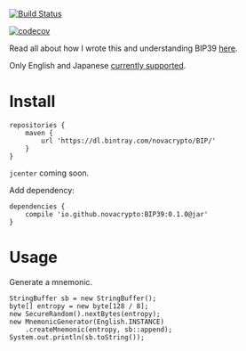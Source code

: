 [![Build Status](https://travis-ci.org/NovaCrypto/BIP39.svg?branch=master)](https://travis-ci.org/NovaCrypto/BIP39)

[![codecov](https://codecov.io/gh/NovaCrypto/BIP39/branch/master/graph/badge.svg)](https://codecov.io/gh/NovaCrypto/BIP39)

Read all about how I wrote this and understanding BIP39 [here](https://medium.com/@_west_on/coding-a-bip39-microlibrary-in-java-bb90c1109123).

Only English and Japanese [currently supported](https://github.com/NovaCrypto/BIP39/issues/1).

# Install

```
repositories {
    maven {
        url 'https://dl.bintray.com/novacrypto/BIP/'
    }
}
```

`jcenter` coming soon.

Add dependency:

```
dependencies {
    compile 'io.github.novacrypto:BIP39:0.1.0@jar'
}

```

# Usage

Generate a mnemonic.

```
StringBuffer sb = new StringBuffer();
byte[] entropy = new byte[128 / 8];
new SecureRandom().nextBytes(entropy);
new MnemonicGenerator(English.INSTANCE)
    .createMnemonic(entropy, sb::append);
System.out.println(sb.toString());
```


